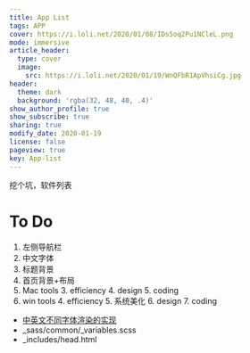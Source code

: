 ```yaml
---
title: App List
tags: APP
cover: https://i.loli.net/2020/01/08/IDs5oq2Pu1NCleL.png
mode: immersive
article_header:
  type: cover
  image:
    src: https://i.loli.net/2020/01/19/WnQFbR1ApVhsiCg.jpg
header:
  theme: dark
  background: 'rgba(32, 48, 40, .4)'
show_author_profile: true
show_subscribe: true
sharing: true
modify_date: 2020-01-19
license: false
pageview: true
key: App-list
---
```


挖个坑，软件列表
<!--more-->

# To Do
1. 左侧导航栏
2. 中文字体
2. 标题背景
3. 首页背景+布局
2. Mac tools
	3. efficiency
	4. design
	5. coding
3. win tools
	4. efficiency
	5. 系统美化
	6. design
	7. coding

* [中英文不同字体渲染的实现](https://blog.csdn.net/roc1010/article/details/25190947)
* \_sass/common/\_variables.scss
* \_includes/head.html